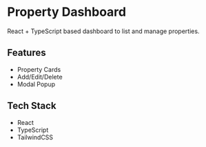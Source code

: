 # Property Dashboard

React + TypeScript based dashboard to list and manage properties.

## Features
- Property Cards
- Add/Edit/Delete
- Modal Popup

## Tech Stack
- React
- TypeScript
- TailwindCSS
